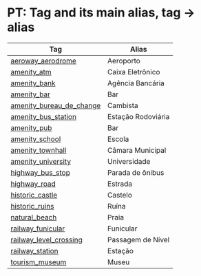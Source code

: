 # PT: Tag and its main alias, tag -> alias

Tag | Alias 
--- | --- 
[aeroway\_aerodrome](https://taginfo.openstreetmap.org/tags/aeroway=aerodrome) | Aeroporto
[amenity\_atm](https://taginfo.openstreetmap.org/tags/amenity=atm) | Caixa Eletrônico
[amenity\_bank](https://taginfo.openstreetmap.org/tags/amenity=bank) | Agência Bancária
[amenity\_bar](https://taginfo.openstreetmap.org/tags/amenity=bar) | Bar
[amenity\_bureau\_de\_change](https://taginfo.openstreetmap.org/tags/amenity=bureau_de_change) | Cambista
[amenity\_bus\_station](https://taginfo.openstreetmap.org/tags/amenity=bus_station) | Estação Rodoviária
[amenity\_pub](https://taginfo.openstreetmap.org/tags/amenity=pub) | Bar
[amenity\_school](https://taginfo.openstreetmap.org/tags/amenity=school) | Escola
[amenity\_townhall](https://taginfo.openstreetmap.org/tags/amenity=townhall) | Câmara Municipal
[amenity\_university](https://taginfo.openstreetmap.org/tags/amenity=university) | Universidade
[highway\_bus\_stop](https://taginfo.openstreetmap.org/tags/highway=bus_stop) | Parada de ônibus
[highway\_road](https://taginfo.openstreetmap.org/tags/highway=road) | Estrada
[historic\_castle](https://taginfo.openstreetmap.org/tags/historic=castle) | Castelo
[historic\_ruins](https://taginfo.openstreetmap.org/tags/historic=ruins) | Ruína
[natural\_beach](https://taginfo.openstreetmap.org/tags/natural=beach) | Praia
[railway\_funicular](https://taginfo.openstreetmap.org/tags/railway=funicular) | Funicular
[railway\_level\_crossing](https://taginfo.openstreetmap.org/tags/railway=level_crossing) | Passagem de Nível
[railway\_station](https://taginfo.openstreetmap.org/tags/railway=station) | Estação
[tourism\_museum](https://taginfo.openstreetmap.org/tags/tourism=museum) | Museu
